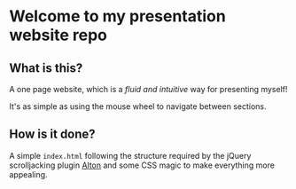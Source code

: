 # Welcome to my presentation website repo
## What is this?
A one page website, which is a _fluid and intuitive_ way for presenting myself!

It's as simple as using the mouse wheel to navigate between sections.
## How is it done?
A simple `index.html` following the structure required by the jQuery scrolljacking plugin [Alton](https://github.com/paper-leaf/alton) and some CSS magic to make everything more appealing.
